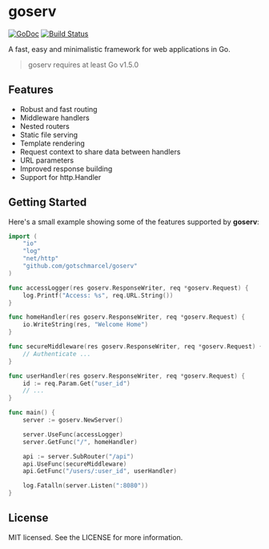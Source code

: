 # goserv

[![GoDoc](https://godoc.org/github.com/gotschmarcel/goserv?status.svg)](https://godoc.org/github.com/gotschmarcel/goserv)
[![Build Status](https://travis-ci.org/gotschmarcel/goserv.svg?branch=dev)](https://travis-ci.org/gotschmarcel/goserv)

A fast, easy and minimalistic framework for
web applications in Go.

> goserv requires at least Go v1.5.0

## Features

- Robust and fast routing
- Middleware handlers
- Nested routers
- Static file serving
- Template rendering
- Request context to share data between handlers
- URL parameters
- Improved response building
- Support for http.Handler

## Getting Started

Here's a small example showing some of the features supported by **goserv**:

```go
import (
	"io"
	"log"
	"net/http"
	"github.com/gotschmarcel/goserv"
)

func accessLogger(res goserv.ResponseWriter, req *goserv.Request) {
	log.Printf("Access: %s", req.URL.String())
}

func homeHandler(res goserv.ResponseWriter, req *goserv.Request) {
	io.WriteString(res, "Welcome Home")
}

func secureMiddleware(res goserv.ResponseWriter, req *goserv.Request) {
	// Authenticate ...
}

func userHandler(res goserv.ResponseWriter, req *goserv.Request) {
	id := req.Param.Get("user_id")
	// ...
}

func main() {
	server := goserv.NewServer()

	server.UseFunc(accessLogger)
	server.GetFunc("/", homeHandler)

	api := server.SubRouter("/api")
	api.UseFunc(secureMiddleware)
	api.GetFunc("/users/:user_id", userHandler)

	log.Fatalln(server.Listen(":8080"))
}

```

## License

MIT licensed. See the LICENSE for more information.
